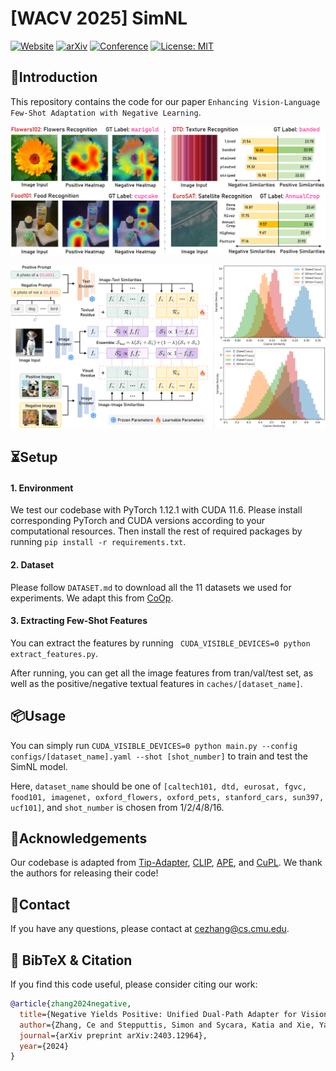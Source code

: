 # [WACV 2025] SimNL

[![Website](https://img.shields.io/badge/Project-Website-green)](https://github.com/zhangce01/SimNL)
[![arXiv](https://img.shields.io/badge/arXiv-1111.11111-red)](http://arxiv.org/abs/1111.11111)
[![Conference](https://img.shields.io/badge/WACV-2025-blue)]([https://neurips.cc/](https://wacv2025.thecvf.com/))
[![License: MIT](https://img.shields.io/badge/License-MIT-yellow.svg)](https://opensource.org/licenses/MIT)

## 👀Introduction

This repository contains the code for our paper `Enhancing Vision-Language Few-Shot Adaptation with Negative Learning`.

![](fig/qualitative.png)

![](fig/overview.png)

## ⏳Setup

#### 1. Environment

We test our codebase with PyTorch 1.12.1 with CUDA 11.6. Please install corresponding PyTorch and CUDA versions according to your computational resources. Then install the rest of required packages by running `pip install -r requirements.txt`. 

#### 2. Dataset

Please follow ```DATASET.md``` to download all the 11 datasets we used for experiments. We adapt this from [CoOp](https://github.com/KaiyangZhou/CoOp/blob/main/DATASETS.md).

#### 3. Extracting Few-Shot Features

You can extract the features by running ``` CUDA_VISIBLE_DEVICES=0 python extract_features.py```.

After running, you can get all the image features from tran/val/test set, as well as the positive/negative textual features in ```caches/[dataset_name]```.

## 📦Usage

You can simply run ```CUDA_VISIBLE_DEVICES=0 python main.py --config configs/[dataset_name].yaml --shot [shot_number]``` to train and test the SimNL model. 

Here, `dataset_name` should be one of `[caltech101, dtd, eurosat, fgvc, food101, imagenet, oxford_flowers, oxford_pets, stanford_cars, sun397, ucf101]`, and `shot_number` is chosen from 1/2/4/8/16.

## 🙏Acknowledgements

Our codebase is adapted from [Tip-Adapter](https://github.com/gaopengcuhk/Tip-Adapter/), [CLIP](https://github.com/openai/CLIP/tree/main/clip), [APE](https://github.com/yangyangyang127/APE), and [CuPL](https://github.com/sarahpratt/CuPL). We thank the authors for releasing their code!

## 📧Contact

If you have any questions, please  contact at [cezhang@cs.cmu.edu](mailto:cezhang@cs.cmu.edu).

## 📌 BibTeX & Citation

If you find this code useful, please consider citing our work:

```bibtex
@article{zhang2024negative,
  title={Negative Yields Positive: Unified Dual-Path Adapter for Vision-Language Models},
  author={Zhang, Ce and Stepputtis, Simon and Sycara, Katia and Xie, Yaqi},
  journal={arXiv preprint arXiv:2403.12964},
  year={2024}
}
```

